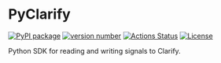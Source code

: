 # PyClarify

[![PyPI package](https://img.shields.io/badge/pip%20install-pyclarify-brightgreen)](https://pypi.org/project/pyclarify/) 
[![version number](https://img.shields.io/pypi/v/pyclarify?color=green&label=version)](https://pypi.org/project/pyclarify/) 
[![Actions Status](https://github.com/searis/pyclarify/workflows/Build%20status/badge.svg)](https://github.com/searis/pyclarify/actions) 
[![License](https://img.shields.io/github/license/searis/pyclarify)](https://github.com/searis/pyclarify/blob/main/LICENSE)

Python SDK for reading and writing signals to Clarify.

